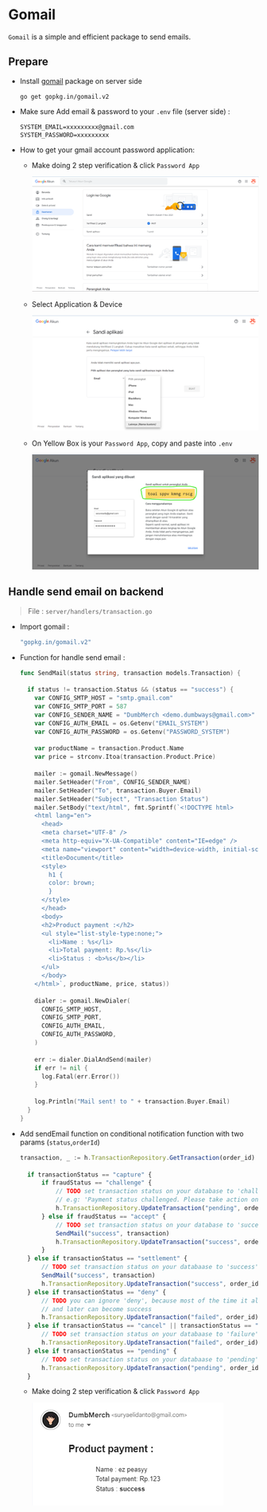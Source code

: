 # Gomail

`Gomail` is a simple and efficient package to send emails.

## Prepare

- Install [gomail](https://pkg.go.dev/gopkg.in/gomail.v2) package on server side

  ```text
  go get gopkg.in/gomail.v2
  ```

* Make sure Add email & password to your `.env` file (server side) :

  ```text
  SYSTEM_EMAIL=xxxxxxxxx@gmail.com
  SYSTEM_PASSWORD=xxxxxxxxx
  ```

* How to get your gmail account password application:

  - Make doing 2 step verification & click `Password App`

    ![img1](./mail-1.png)

  - Select Application & Device

    ![img2](./mail-2.png)

  - On Yellow Box is your `Password App`, copy and paste into `.env`

    ![img3](./mail-3.png)

## Handle send email on backend

> File : `server/handlers/transaction.go`

- Import gomail :

  ```go
  "gopkg.in/gomail.v2"
  ```

* Function for handle send email :

  ```go
  func SendMail(status string, transaction models.Transaction) {

    if status != transaction.Status && (status == "success") {
      var CONFIG_SMTP_HOST = "smtp.gmail.com"
      var CONFIG_SMTP_PORT = 587
      var CONFIG_SENDER_NAME = "DumbMerch <demo.dumbways@gmail.com>"
      var CONFIG_AUTH_EMAIL = os.Getenv("EMAIL_SYSTEM")
      var CONFIG_AUTH_PASSWORD = os.Getenv("PASSWORD_SYSTEM")

      var productName = transaction.Product.Name
      var price = strconv.Itoa(transaction.Product.Price)

      mailer := gomail.NewMessage()
      mailer.SetHeader("From", CONFIG_SENDER_NAME)
      mailer.SetHeader("To", transaction.Buyer.Email)
      mailer.SetHeader("Subject", "Transaction Status")
      mailer.SetBody("text/html", fmt.Sprintf(`<!DOCTYPE html>
      <html lang="en">
        <head>
        <meta charset="UTF-8" />
        <meta http-equiv="X-UA-Compatible" content="IE=edge" />
        <meta name="viewport" content="width=device-width, initial-scale=1.0" />
        <title>Document</title>
        <style>
          h1 {
          color: brown;
          }
        </style>
        </head>
        <body>
        <h2>Product payment :</h2>
        <ul style="list-style-type:none;">
          <li>Name : %s</li>
          <li>Total payment: Rp.%s</li>
          <li>Status : <b>%s</b></li>
        </ul>
        </body>
      </html>`, productName, price, status))

      dialer := gomail.NewDialer(
        CONFIG_SMTP_HOST,
        CONFIG_SMTP_PORT,
        CONFIG_AUTH_EMAIL,
        CONFIG_AUTH_PASSWORD,
      )

      err := dialer.DialAndSend(mailer)
      if err != nil {
        log.Fatal(err.Error())
      }

      log.Println("Mail sent! to " + transaction.Buyer.Email)
    }
  }
  ```

* Add sendEmail function on conditional notification function with two params (`status`,`orderId`)

  ```javascript
  transaction, _ := h.TransactionRepository.GetTransaction(order_id)

	if transactionStatus == "capture" {
		if fraudStatus == "challenge" {
			// TODO set transaction status on your database to 'challenge'
			// e.g: 'Payment status challenged. Please take action on your Merchant Administration Portal
			h.TransactionRepository.UpdateTransaction("pending", order_id)
		} else if fraudStatus == "accept" {
			// TODO set transaction status on your database to 'success'
			SendMail("success", transaction)
			h.TransactionRepository.UpdateTransaction("success", order_id)
		}
	} else if transactionStatus == "settlement" {
		// TODO set transaction status on your databaase to 'success'
		SendMail("success", transaction)
		h.TransactionRepository.UpdateTransaction("success", order_id)
	} else if transactionStatus == "deny" {
		// TODO you can ignore 'deny', because most of the time it allows payment retries
		// and later can become success
		h.TransactionRepository.UpdateTransaction("failed", order_id)
	} else if transactionStatus == "cancel" || transactionStatus == "expire" {
		// TODO set transaction status on your databaase to 'failure'
		h.TransactionRepository.UpdateTransaction("failed", order_id)
	} else if transactionStatus == "pending" {
		// TODO set transaction status on your databaase to 'pending' / waiting payment
		h.TransactionRepository.UpdateTransaction("pending", order_id)
	}
  ```
  - Make doing 2 step verification & click `Password App`

    ![img1](./result.png)
